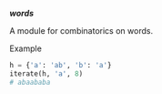 ***words***

A module for combinatorics on words. 

Example
```python
h = {'a': 'ab', 'b': 'a'}
iterate(h, 'a', 8)
# abaababa
```

